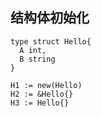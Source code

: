## 结构体初始化
```
type struct Hello{
  A int,
  B string
}

H1 := new(Hello)
H2 := &Hello{}
H3 := Hello{}
```
